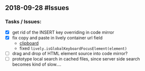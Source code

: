 ## 2018-09-28 #Issues

### Tasks / Issues:
- [X] get rid of the INSERT key overriding in code mirror 
- [X] fix copy and paste in lively container url field
  - [clipboard](browse://src/client/clipboard.js)
  - fixed `lively.isGlobalKeyboardFocusElement(element)`
- [ ] drag and drop of HTML element source into code mirror? 
- [ ] prototype local search in cached files, since server side search becomes kind of slow....
